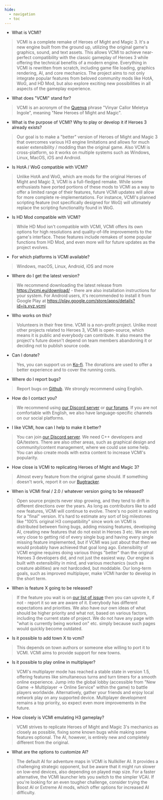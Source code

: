 ```yaml
---
hide:
  - navigation
  - toc
---
```


* What is VCMI?

> VCMI is a complete remake of Heroes of Might and Magic 3. It's a new engine built from the ground up, utilizing the original game's graphics, sound, and text assets. This allows VCMI to achieve near-perfect compatibility with the classic gameplay of Heroes 3 while offering the technical benefits of a modern engine. Everything in VCMI is rewritten from scratch, including game file loading, graphics rendering, AI, and core mechanics. The project aims to not only integrate popular features from beloved community mods like HotA, WoG, and HD Mod, but also explore exciting new possibilities in all aspects of the gameplay experience.

* What does "VCMI" stand for?

> VCMI is an acronym of the [Quenya](https://en.wikipedia.org/wiki/Quenya) phrase "Vinyar Callor Meletya Ingole", meaning "New Heroes of Might and Magic". <!-- https://forum.vcmi.eu/t/what-vcmi-stands-for/297/4 -->

* What is the purpose of VCMI? Why to play or develop it if Heroes 3 already exists?

> Our goal is to make a "better" version of Heroes of Might and Magic 3 that overcomes various H3 engine limitations and allows for much easier extensibility / modding than the original game. Also VCMI is cross-platform, so it works on multiple systems such as Windows, Linux, MacOS, iOS and Android.

* Is HotA / WoG compatible with VCMI?

> Unlike HotA and WoG, which are mods for the original Heroes of Might and Magic 3, VCMI is a full-fledged remake. While some enthusiasts have ported portions of these mods to VCMI as a way to offer a limited range of their features, future VCMI updates will allow for more complete re-implementations. For instance, VCMI's planned scripting feature (not specifically designed for WoG) will ultimately replace the scripting functionality found in WoG.

* Is HD Mod compatible with VCMI?

> While HD Mod isn't compatible with VCMI, VCMI offers its own options for high resolutions and quality-of-life improvements to the game's interface. These features include remakes of some popular functions from HD Mod, and even more will  for future updates as the project evolves.

* For which platforms is VCMI available?

> Windows, macOS, Linux, Android, iOS and more

* Where do I get the latest version?

> We recommend downloading the latest release from <https://vcmi.eu/download/> - there are also installation instructions for your system. For Android users, it's recommended to install it from Google Play at <https://play.google.com/store/apps/details?id=is.xyz.vcmi>

* Who works on this?

> Volunteers in their free time. VCMI is a non-profit project. Unlike most other projects related to Heroes 3, VCMI is open-source, which means it is public and everybody can contribute. It also means the project's future doesn't depend on team members abandoning it or deciding not to publish source code.

* Can I donate?

> Yes, you can support us on [Ko-fi](https://ko-fi.com/h3vcmi). The donations are used to offer a better experience and to cover the running costs.

* Where do I report bugs?

> Report bugs on [Github](https://github.com/vcmi/vcmi/issues). We strongly recommend using English.

* How do I contact you?

> We recommend using [our Discord server](https://discord.gg/chBT42V) or [our forums](https://forum.vcmi.eu/). If you are not comfortable with English, we also have language-specific channels on our social platforms.

* I like VCMI, how can I help to make it better?

> You can join [our Discord server](https://discord.gg/chBT42V). We need C++ developers and QA/testers. There are also other areas, such as graphical design and community/content management, where we could use some help. You can also create mods with extra content to increase VCMI's popularity.

* How close is VCMI to replicating Heroes of Might and Magic 3?

> Almost every feature from the original game should. If something doesn't work, report it on our [Bugtracker](https://github.com/vcmi/vcmi/issues). 

* When is VCMI final / 2.0 / whatever version going to be released?

> Open source projects never stop growing, and they tend to drift in different directions over the years. As long as contributors like to add new features, VCMI will continue to evolve. There's no point in waiting for a "final" version. It's hard to estimate any sort of big milestones like "100% original H3 compatibility" since work on VCMI is distributed between fixing bugs, adding missing features, developing AI, creating new features that do not exist in Heroes 3 etc. We are not very close to getting rid of every single bug and having every single missing feature implemented, but if VCMI was just about that then we would probably have achieved that goal long ago. Extensibility of VCMI engine requires doing various things "better" than the original Heroes 3 developers did, and not just the easiest way. Our engine is built with extensibility in mind, and various mechanics (such as creature abilities) are not hardcoded, but moddable. Our long-term goals, such as improved multiplayer, make VCMI harder to develop in the short term.

* When is feature X going to be released?

> If the feature you wait is on [our list of issue](https://github.com/vcmi/vcmi/issues) then you can upvote it, if not - report it so we are aware of it. Everybody has different expectations and priorities. We also have our own ideas of what should be higher priority and what not, based on various factors, including the current state of project. We do not have any page with "what is currently being worked on" etc. simply because such pages would quickly become outdated.

* Is it possible to add town X to vcmi?

> This depends on town authors or someone else willing to port it to VCMI. VCMI aims to provide support for new towns. 

* Is it possible to play online in multiplayer?

> VCMI's multiplayer mode has reached a stable state in version 1.5, offering features like simultaneous turns and turn timers for a smooth online experience. Jump into the global lobby (accessible from "New Game -> Multiplayer -> Online Service" within the game) to battle players worldwide. Alternatively, gather your friends and enjoy local network play on any supported device. Multiplayer development remains a top priority, so expect even more improvements in the future.

* How closely is VCMI emulating H3 gameplay?

> VCMI strives to replicate Heroes of Might and Magic 3's mechanics as closely as possible, fixing some known bugs while making some features optional. The AI, however, is entirely new and completely different from the original.

* What are the options to customize AI?

> The default AI for adventure maps in VCMI is Nullkiller AI. It provides a challenging strategic opponent, but be aware that it might run slower on low-end devices, also depending on played map size. For a faster alternative, the VCMI launcher lets you switch to the simpler VCAI. If you're looking for an even tougher challenge, consider trying the Boost AI or Extreme AI mods, which offer options for increased AI difficulty.

